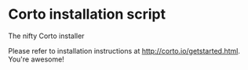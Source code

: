 # Corto installation script
The nifty Corto installer

Please refer to installation instructions at http://corto.io/getstarted.html. You're awesome!
